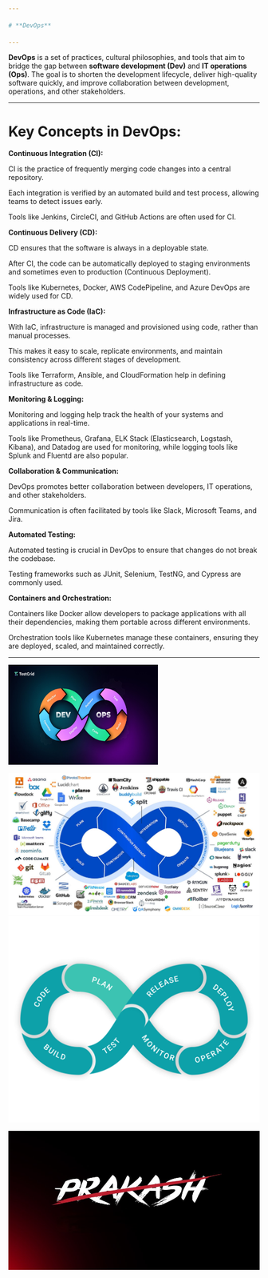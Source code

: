 ```yaml
---

# **DevOps**

---
```


**DevOps** is a set of practices, cultural philosophies, and tools that aim to bridge the gap between **software development (Dev)** and **IT operations (Ops)**. The goal is to shorten the development lifecycle, deliver high-quality software quickly, and improve collaboration between development, operations, and other stakeholders.

---

# **Key Concepts in DevOps:**
**Continuous Integration (CI):**

CI is the practice of frequently merging code changes into a central repository.

Each integration is verified by an automated build and test process, allowing teams to detect issues early.

Tools like Jenkins, CircleCI, and GitHub Actions are often used for CI.

**Continuous Delivery (CD):**

CD ensures that the software is always in a deployable state.

After CI, the code can be automatically deployed to staging environments and sometimes even to production (Continuous Deployment).

Tools like Kubernetes, Docker, AWS CodePipeline, and Azure DevOps are widely used for CD.

**Infrastructure as Code (IaC):**

With IaC, infrastructure is managed and provisioned using code, rather than manual processes.

This makes it easy to scale, replicate environments, and maintain consistency across different stages of development.

Tools like Terraform, Ansible, and CloudFormation help in defining infrastructure as code.

**Monitoring & Logging:**

Monitoring and logging help track the health of your systems and applications in real-time.

Tools like Prometheus, Grafana, ELK Stack (Elasticsearch, Logstash, Kibana), and Datadog are used for monitoring, while logging tools like Splunk and Fluentd are also popular.

**Collaboration & Communication:**

DevOps promotes better collaboration between developers, IT operations, and other stakeholders.

Communication is often facilitated by tools like Slack, Microsoft Teams, and Jira.

**Automated Testing:**

Automated testing is crucial in DevOps to ensure that changes do not break the codebase.

Testing frameworks such as JUnit, Selenium, TestNG, and Cypress are commonly used.

**Containers and Orchestration:**

Containers like Docker allow developers to package applications with all their dependencies, making them portable across different environments.

Orchestration tools like Kubernetes manage these containers, ensuring they are deployed, scaled, and maintained correctly.

---
<img src="devops.jpg" alt="24ag5a0510" width="300" height="200" />

![24ag5a0510](DevOpsTools.jpg)
![24ag5a0510](DEVOPS.gif)



![24ag5a0510](Prash.jpg)










